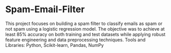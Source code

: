 # Spam-Email-Filter
This project focuses on building a spam filter to classify emails as spam or not spam using a logistic regression model. The objective was to achieve at least 85% accuracy on both training and test datasets while applying robust feature engineering and data preprocessing techniques. Tools and Libraries: Python, Scikit-learn, Pandas, NumPy
